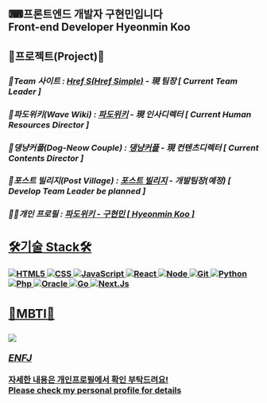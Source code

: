 <h2> ⌨프론트엔드 개발자 구현민입니다<br>
Front-end Developer Hyeonmin Koo</h2>

<h2> 🎉프로젝트(Project)🎉 </h2>
<p>
  <em>
    <h3>
      📢Team 사이트 : <a href="https://hrefs.co.kr">Href S(Href Simple)</a> - 現 팀장 [ Current Team Leader ]
    </h3>
  </em>
  <em>
    <h3>
      🌊파도위키(Wave Wiki) : <a href="https://hrefs.co.kr/wavewiki">파도위키</a> - 現 인사디렉터 [ Current Human Resources Director ]
    </h3>
  </em>
  <em>
    <h3>
      🐶댕냥커플(Dog-Neow Couple) : <a href="#">댕냥커플</a> - 現 컨텐츠디렉터 [ Current Contents Director ]
    </h3>
  </em>
  <em>
    <h3>
      🏡포스트 빌리지(Post Village) : <a href="#">포스트 빌리지</a> - 개발팀장(예정) [ Develop Team Leader be planned ]
    </h3>
  </em>
  <em>
    <h3>
      🙍‍♂️개인 프로필 : <a href="https://hrefs.co.kr/hrefs1_member.html">파도위키 - 구현민 [ Hyeonmin Koo ]</
    </h3>
  </em>
  </p>
  
<h2> 🛠기술 Stack🛠 </h2>

![HTML5](https://img.shields.io/badge/-HTML5-F05032?style=for-the-badge&logo=html5&logoColor=ffffff)
![CSS](https://img.shields.io/badge/-CSS3-007ACC?style=for-the-badge&logo=css3)
![JavaScript](https://img.shields.io/badge/-JavaScript-F7DF1C?style=for-the-badge&logo=javascript&logoColor=ffffff)
![React](https://img.shields.io/badge/-React-222222?style=for-the-badge&logo=React)
![Node](https://img.shields.io/badge/-Node.js-43853d?style=for-the-badge&logo=Node.js&logoColor=white)
![Git](https://img.shields.io/badge/-Git-F05032?style=for-the-badge&logo=git&logoColor=ffffff)
![Python](https://img.shields.io/badge/-Python-F7DF1C?style=for-the-badge&logo=python&logoColor=ffffff&labelColor=007ACC&Color=ffffff)
![Php](https://img.shields.io/badge/-Php-8f9ed1?style=for-the-badge&logo=php&logoColor=ffffff)
![Oracle](https://img.shields.io/badge/-Oracle-c74634?style=for-the-badge&logo=oracle&logoColor=ffffff)
![Go](https://img.shields.io/badge/-Go-74cedd?style=for-the-badge&logo=go&logoColor=ffffff)
![Next.Js](https://img.shields.io/badge/-Next.Js-000000?style=for-the-badge&logo=Next.js&logoColor=ffffff)
    
 <h2>📒MBTI📒</h2>
    <em>
      <h3>
    <p><img src="https://t1.daumcdn.net/cfile/tistory/996BB24B5E3AC04D11"></p>
        <p>ENFJ</p>
      </h3>
    </em>
    </p>
    
<p>자세한 내용은 개인프로필에서 확인 부탁드려요!<br>
  Please check my personal profile for details
  </p>

      

<!--
**waterduck12/waterduck12** is a ✨ _special_ ✨ repository because its `README.md` (this file) appears on your GitHub profile.

Here are some ideas to get you started:

- 🔭 I’m currently working on ...
- 🌱 I’m currently learning ...
- 👯 I’m looking to collaborate on ...
- 🤔 I’m looking for help with ...
- 💬 Ask me about ...
- 📫 How to reach me: ...
- 😄 Pronouns: ...
- ⚡ Fun fact: ...
-->
